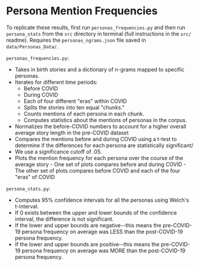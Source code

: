# Persona Mention Frequencies
To replicate these results, first run `personas_frequencies.py` and then run `persona_stats` from the `src` directory in terminal (full instructions in the `src/` readme). Requires the `personas_ngrams.json` file saved in `data/Personas_Data/`.

`personas_frequencies.py`:
  - Takes in birth stories and a dictionary of n-grams mapped to specific personas. 
  - Iterates for different time periods:
      -  Before COVID
      -  During COVID
      -  Each of four different "eras" within COVID
    -  Splits the stories into ten equal "chunks."
    -  Counts mentions of each persona in each chunk.
    -  Computes statistics about the mentions of personas in the corpus. 
  -  Normalizes the before-COVID numbers to account for a higher overall average story length in the pre-COVID dataset
  -  Compares the mentions before and during COVID using a t-test to determine if the differences for each persona are statistically significant/
  -  We use a significance cutoff of .05.
  -  Plots the mention frequency for each persona over the course of the average story
    -  One set of plots compares before and during COVID
    -  The other set of plots compares before COVID and each of the four "eras" of COVID
 
`persona_stats.py`:
- Computes 95% confidence intervals for all the personas using Welch's t-interval.
- If 0 exists between the upper and lower bounds of the confidence interval, the difference is not significant.  
- If the lower and upper bounds are negative--this means the pre-COVID-19 persona frequency on average was LESS than the post-COVID-19 persona frequency.
- If the lower and upper bounds are positive--this means the pre-COVID-19 persona frequency on average was MORE than the post-COVID-19 persona frequency. 
